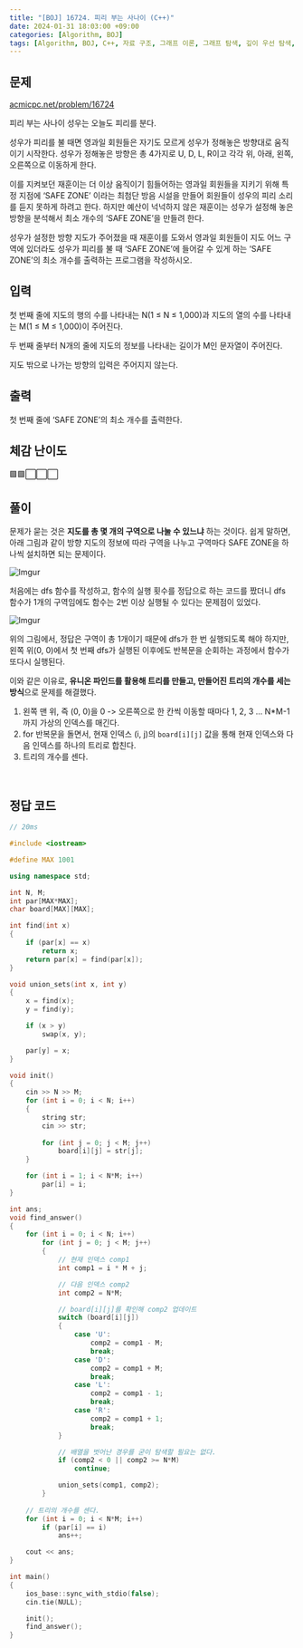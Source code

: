```yaml
---
title: "[BOJ] 16724. 피리 부는 사나이 (C++)"
date: 2024-01-31 18:03:00 +09:00
categories: [Algorithm, BOJ]
tags: [Algorithm, BOJ, C++, 자료 구조, 그래프 이론, 그래프 탐색, 깊이 우선 탐색, 분리 집합, Gold 3, CLASS 5]
---
```

## **문제**
[acmicpc.net/problem/16724](https://www.acmicpc.net/problem/16724)

피리 부는 사나이 성우는 오늘도 피리를 분다.

성우가 피리를 불 때면 영과일 회원들은 자기도 모르게 성우가 정해놓은 방향대로 움직이기 시작한다. 성우가 정해놓은 방향은 총 4가지로 U, D, L, R이고 각각 위, 아래, 왼쪽, 오른쪽으로 이동하게 한다.

이를 지켜보던 재훈이는 더 이상 움직이기 힘들어하는 영과일 회원들을 지키기 위해 특정 지점에 ‘SAFE ZONE’ 이라는 최첨단 방음 시설을 만들어 회원들이 성우의 피리 소리를 듣지 못하게 하려고 한다. 하지만 예산이 넉넉하지 않은 재훈이는 성우가 설정해 놓은 방향을 분석해서 최소 개수의 ‘SAFE ZONE’을 만들려 한다. 

성우가 설정한 방향 지도가 주어졌을 때 재훈이를 도와서 영과일 회원들이 지도 어느 구역에 있더라도 성우가 피리를 불 때 ‘SAFE ZONE’에 들어갈 수 있게 하는 ‘SAFE ZONE’의 최소 개수를 출력하는 프로그램을 작성하시오.
<br>

## **입력**
첫 번째 줄에 지도의 행의 수를 나타내는 N(1 ≤ N ≤ 1,000)과 지도의 열의 수를 나타내는 M(1 ≤ M ≤ 1,000)이 주어진다.

두 번째 줄부터 N개의 줄에 지도의 정보를 나타내는 길이가 M인 문자열이 주어진다.

지도 밖으로 나가는 방향의 입력은 주어지지 않는다.
<br>

## **출력**
첫 번째 줄에 ‘SAFE ZONE’의 최소 개수를 출력한다.
<br>

## **체감 난이도**
🟩🟩⬜⬜⬜
<br>

## **풀이**
문제가 묻는 것은 **지도를 총 몇 개의 구역으로 나눌 수 있느냐** 하는 것이다. 쉽게 말하면, 아래 그림과 같이 방향 지도의 정보에 따라 구역을 나누고 구역마다 SAFE ZONE을 하나씩 설치하면 되는 문제이다.

![Imgur](https://i.imgur.com/qOTJ29k.jpg)

처음에는 dfs 함수를 작성하고, 함수의 실행 횟수를 정답으로 하는 코드를 짰더니 dfs 함수가 1개의 구역임에도 함수는 2번 이상 실행될 수 있다는 문제점이 있었다.

![Imgur](https://i.imgur.com/dVne5vE.jpg)

위의 그림에서, 정답은 구역이 총 1개이기 때문에 dfs가 한 번 실행되도록 해야 하지만, 왼쪽 위(0, 0)에서 첫 번째 dfs가 실행된 이후에도 반복문을 순회하는 과정에서 함수가 또다시 실행된다.

이와 같은 이유로, **유니온 파인드를 활용해 트리를 만들고, 만들어진 트리의 개수를 세는 방식**으로 문제를 해결했다.

1. 왼쪽 맨 위, 즉 (0, 0)을 0 -> 오른쪽으로 한 칸씩 이동할 때마다 1, 2, 3 ... N*M-1 까지 가상의 인덱스를 매긴다.
2. for 반복문을 돌면서, 현재 인덱스 (i, j)의 `board[i][j]` 값을 통해 현재 인덱스와 다음 인덱스를 하나의 트리로 합친다.
3. 트리의 개수를 센다.
<br>

## **정답 코드**
```c++
// 20ms

#include <iostream>

#define MAX 1001

using namespace std;

int N, M;
int par[MAX*MAX];
char board[MAX][MAX];

int find(int x)
{
    if (par[x] == x)
        return x;
    return par[x] = find(par[x]);
}

void union_sets(int x, int y)
{
    x = find(x);
    y = find(y);

    if (x > y)
        swap(x, y);

    par[y] = x;
}

void init()
{
    cin >> N >> M;
    for (int i = 0; i < N; i++)
    {
        string str;
        cin >> str;
        
        for (int j = 0; j < M; j++)
            board[i][j] = str[j];
    }

    for (int i = 1; i < N*M; i++)
        par[i] = i;
}

int ans;
void find_answer()
{
    for (int i = 0; i < N; i++)
        for (int j = 0; j < M; j++)
        {
            // 현재 인덱스 comp1
            int comp1 = i * M + j;

            // 다음 인덱스 comp2
            int comp2 = N*M;

            // board[i][j]를 확인해 comp2 업데이트
            switch (board[i][j])
            {
                case 'U':
                    comp2 = comp1 - M;
                    break;
                case 'D':
                    comp2 = comp1 + M;
                    break;
                case 'L':
                    comp2 = comp1 - 1;
                    break;
                case 'R':
                    comp2 = comp1 + 1;
                    break;
            }

            // 배열을 벗어난 경우를 굳이 탐색할 필요는 없다.
            if (comp2 < 0 || comp2 >= N*M)
                continue;

            union_sets(comp1, comp2);
        }
    
    // 트리의 개수를 센다.
    for (int i = 0; i < N*M; i++)
        if (par[i] == i)
            ans++;

    cout << ans;
}

int main()
{
    ios_base::sync_with_stdio(false);
    cin.tie(NULL);

    init();
    find_answer();
}
```